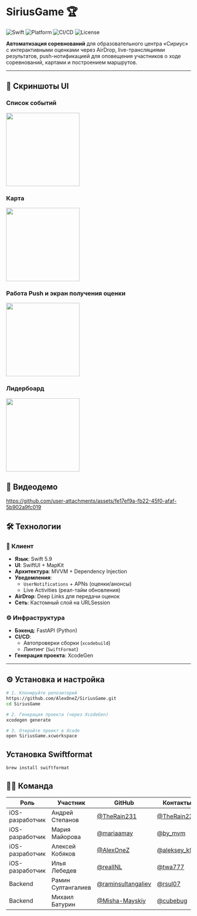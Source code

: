 # SiriusGame 🏆

![Swift](https://img.shields.io/badge/Swift-5.9-orange?logo=swift)
![Platform](https://img.shields.io/badge/iOS-17+-blue?logo=apple)
![CI/CD](https://img.shields.io/badge/CI/CD-Passing-success?logo=github)
![License](https://img.shields.io/badge/License-MIT-green)

**Автоматизация соревнований** для образовательного центра «Сириус» с интерактивными оценками через AirDrop, live-трансляциями результатов, push-нотификацией для оповещения участников о ходе соревнований, картами и построением маршрутов.

---

## 📱 Скриншоты UI
### Список событий
<img src="https://github.com/user-attachments/assets/704792f6-3adb-47db-a142-7f10c0e63273" width="200"/>

### Карта
<img src="https://github.com/user-attachments/assets/4df62382-65df-4491-b2e3-7c20270f93ff" width="200"/>

### Работа Push и экран получения оценки
<img src="https://github.com/user-attachments/assets/53e810b0-12f8-48df-a6f3-572f6aa7ed73" width="200"/>

### Лидербоард
<img src="https://github.com/user-attachments/assets/036e23f2-dd0f-457a-8d7b-b6ce9fa05a2b" width="200"/>


### 

## 🎥 Видеодемо


https://github.com/user-attachments/assets/fe17ef9a-fb22-45f0-afaf-5b902a9fc019

## 🛠 Технологии

### 📱 Клиент
- **Язык**: Swift 5.9
- **UI**: SwiftUI + MapKit
- **Архитектура**: MVVM + Dependency Injection
- **Уведомления**: 
  - `UserNotifications` + APNs (оценки/анонсы)
  - Live Activities (реал-тайм обновления)
- **AirDrop**: Deep Links для передачи оценок
- **Сеть**: Кастомный слой на URLSession

### ⚙️ Инфраструктура
- **Бэкенд**: FastAPI (Python)
- **CI/CD**: 
  - Автопроверки сборки (`xcodebuild`)
  - Линтинг (`SwiftFormat`)
- **Генерация проекта**: XcodeGen
  
---

## ⚙️ Установка и настройка

```bash
# 1. Клонируйте репозиторий
https://github.com/AlexOneZ/SiriusGame.git
cd SiriusGame

# 2. Генерация проекта (через XcodeGen)
xcodegen generate

# 3. Откройте проект в Xcode
open SiriusGame.xcworkspace

```
## Установка Swiftformat
```bash
brew install swiftformat
```

## 🧑‍💻 Команда

| Роль               | Участник           | GitHub                                      | Контакты               |
|--------------------|--------------------|---------------------------------------------|------------------------|
| iOS-разработчик    | Андрей Степанов    | [@TheRain231](https://github.com/TheRain231)| [@TheRain231](https://web.telegram.org/k/#@TheRain231) |
| iOS-разработчик    | Мария Майорова     | [@mariaamay](https://github.com/mariaamay)  | [@by_mvm](https://web.telegram.org/k/#@by_mvm)|
| iOS-разработчик    | Алексей Кобяков    | [@AlexOneZ](https://github.com/AlexOneZ)    | [@aleksey_k99](https://web.telegram.org/k/#@aleksey_k99) |
| iOS-разработчик    | Илья Лебедев       | [@realINL](https://github.com/realINL)      | [@twa777](https://web.telegram.org/k/#@twa777) |
| Backend            | Рамин Султангалиев | [@raminsultangaliev](https://github.com/raminsultangaliev)      | [@rsul07](https://web.telegram.org/k/#@rsul07) |
| Backend            | Михаил Батурин     | [@Misha-Mayskiy](https://github.com/Misha-Mayskiy)    | [@cubebug](https://web.telegram.org/k/#@cubebug) |

